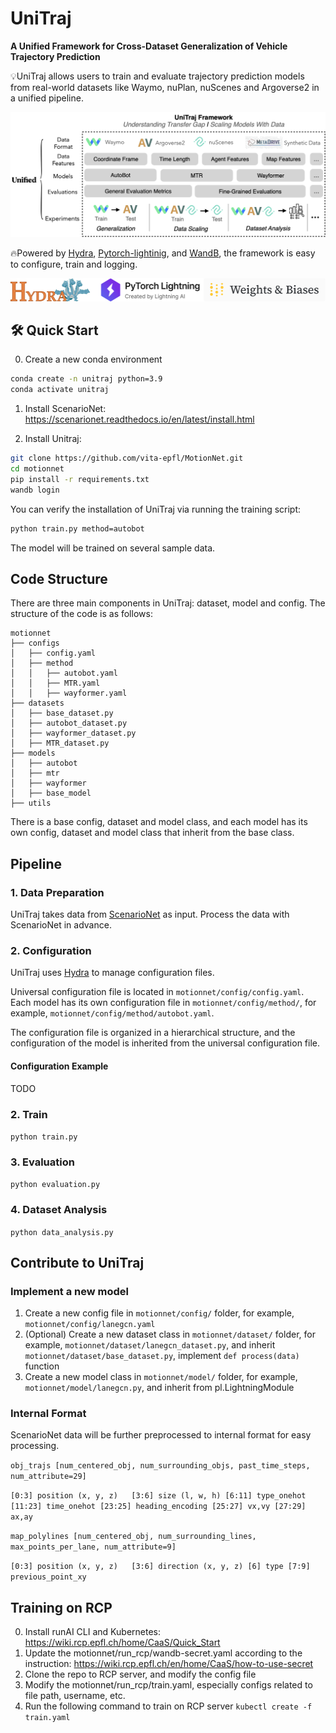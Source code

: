 # UniTraj

**A Unified Framework for Cross-Dataset Generalization of Vehicle Trajectory Prediction**

💡UniTraj allows users to train and evaluate trajectory prediction models from real-world datasets like Waymo, nuPlan, 
nuScenes and Argoverse2 in a unified pipeline. 

![system](docs/assets/framework.png)

🔥Powered by [Hydra](https://hydra.cc/docs/intro/), [Pytorch-lightinig](https://lightning.ai/docs/pytorch/stable/), and [WandB](https://wandb.ai/site), the framework is easy to configure, train and logging.

![system](docs/assets/support.png)

## 🛠 Quick Start
0. Create a new conda environment
```bash
conda create -n unitraj python=3.9
conda activate unitraj
```
1. Install ScenarioNet: https://scenarionet.readthedocs.io/en/latest/install.html

2. Install Unitraj:
```bash
git clone https://github.com/vita-epfl/MotionNet.git
cd motionnet
pip install -r requirements.txt
wandb login
```

You can verify the installation of UniTraj via running the training script:
```bash
python train.py method=autobot
```
The model will be trained on several sample data.

## Code Structure
There are three main components in UniTraj: dataset, model and config.
The structure of the code is as follows:
```
motionnet
├── configs
│   ├── config.yaml
│   ├── method
│   │   ├── autobot.yaml
│   │   ├── MTR.yaml
│   │   ├── wayformer.yaml
├── datasets
│   ├── base_dataset.py
│   ├── autobot_dataset.py
│   ├── wayformer_dataset.py
│   ├── MTR_dataset.py
├── models
│   ├── autobot
│   ├── mtr
│   ├── wayformer
│   ├── base_model
├── utils
```
There is a base config, dataset and model class, and each model has its own config, dataset and model class that inherit from the base class.

## Pipeline
### 1. Data Preparation
UniTraj takes data from [ScenarioNet](https://github.com/metadriverse/scenarionet) as input. Process the data with ScenarioNet in advance.

### 2. Configuration
UniTraj uses [Hydra](https://hydra.cc/docs/intro/) to manage configuration files.

Universal configuration file is located in `motionnet/config/config.yaml`.
Each model has its own configuration file in `motionnet/config/method/`, for example, `motionnet/config/method/autobot.yaml`.

The configuration file is organized in a hierarchical structure, and the configuration of the model is inherited from the universal configuration file.

#### Configuration Example
TODO

### 2. Train
```python train.py```

### 3. Evaluation
```python evaluation.py```

### 4. Dataset Analysis
```python data_analysis.py```


## Contribute to UniTraj
### Implement a new model
1. Create a new config file in `motionnet/config/` folder, for example, `motionnet/config/lanegcn.yaml`
2. (Optional) Create a new dataset class in `motionnet/dataset/` folder, for example, `motionnet/dataset/lanegcn_dataset.py`, and inherit `motionnet/dataset/base_dataset.py`, implement `def process(data)` function
2. Create a new model class in `motionnet/model/` folder, for example, `motionnet/model/lanegcn.py`, and inherit from pl.LightningModule

### Internal Format
ScenarioNet data will be further preprocessed to internal format for easy processing. 

``obj_trajs [num_centered_obj, num_surrounding_objs, past_time_steps, num_attribute=29]
``

``
[0:3] position (x, y, z)  
[3:6] size (l, w, h)
[6:11] type_onehot
[11:23] time_onehot
[23:25] heading_encoding
[25:27] vx,vy
[27:29] ax,ay
``

``
map_polylines [num_centered_obj, num_surrounding_lines, max_points_per_lane, num_attribute=9]
``

``
[0:3] position (x, y, z)  
[3:6] direction (x, y, z)
[6] type
[7:9] previous_point_xy 
``

## Training on RCP
0. Install runAI CLI and Kubernetes: https://wiki.rcp.epfl.ch/home/CaaS/Quick_Start
1. Update the motionnet/run_rcp/wandb-secret.yaml according to the instruction: https://wiki.rcp.epfl.ch/en/home/CaaS/how-to-use-secret 
2. Clone the repo to RCP server, and modify the config file
3. Modify the motionnet/run_rcp/train.yaml, especially configs related to file path, username, etc.
3. Run the following command to train on RCP server
```kubectl create -f train.yaml```

